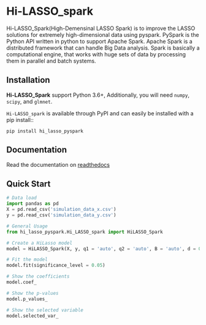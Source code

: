 # Hi-LASSO_spark
Hi-LASSO_Spark(High-Demensinal LASSO Spark) is to improve the LASSO solutions for extremely high-dimensional data using pyspark. 
PySpark is the Python API written in python to support Apache Spark. 
Apache Spark is a distributed framework that can handle Big Data analysis. 
Spark is basically a computational engine, that works with huge sets of data by processing them in parallel and batch systems.

## Installation
**Hi-LASSO_Spark** support Python 3.6+, Additionally, you will need ``numpy``, ``scipy``, and ``glmnet``.

``Hi-LASSO_spark`` is available through PyPI and can easily be installed with a
pip install::
```
pip install hi_lasso_pyspark
```

## Documentation
Read the documentation on [readthedocs](https://hi-lasso-spark.readthedocs.io/en/latest/index.html)

## Quick Start
```python
# Data load
import pandas as pd
X = pd.read_csv('simulation_data_x.csv')
y = pd.read_csv('simulation_data_y.csv')

# General Usage
from hi_lasso_pyspark.Hi_LASSO_spark import HiLASSO_Spark

# Create a HiLasso model
model = HiLASSO_Spark(X, y, q1 = 'auto', q2 = 'auto', B = 'auto', d = 0.05, alpha = 0.95)

# Fit the model
model.fit(significance_level = 0.05)

# Show the coefficients
model.coef_

# Show the p-values
model.p_values_

# Show the selected variable
model.selected_var_
```
